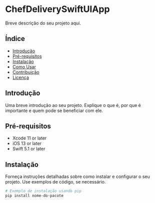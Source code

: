 # ChefDeliverySwiftUIApp

Breve descrição do seu projeto aqui.

## Índice

- [Introdução](#introdução)
- [Pré-requisitos](#pré-requisitos)
- [Instalação](#instalação)
- [Como Usar](#como-usar)
- [Contribuição](#contribuição)
- [Licença](#licença)

## Introdução

Uma breve introdução ao seu projeto. Explique o que é, por que é importante e quem pode se beneficiar com ele.

## Pré-requisitos

- Xcode 11 or later
- iOS 13 or later
- Swift 5.1 or later

## Instalação

Forneça instruções detalhadas sobre como instalar e configurar o seu projeto. Use exemplos de código, se necessário.

```bash
# Exemplo de instalação usando pip
pip install nome-do-pacote

